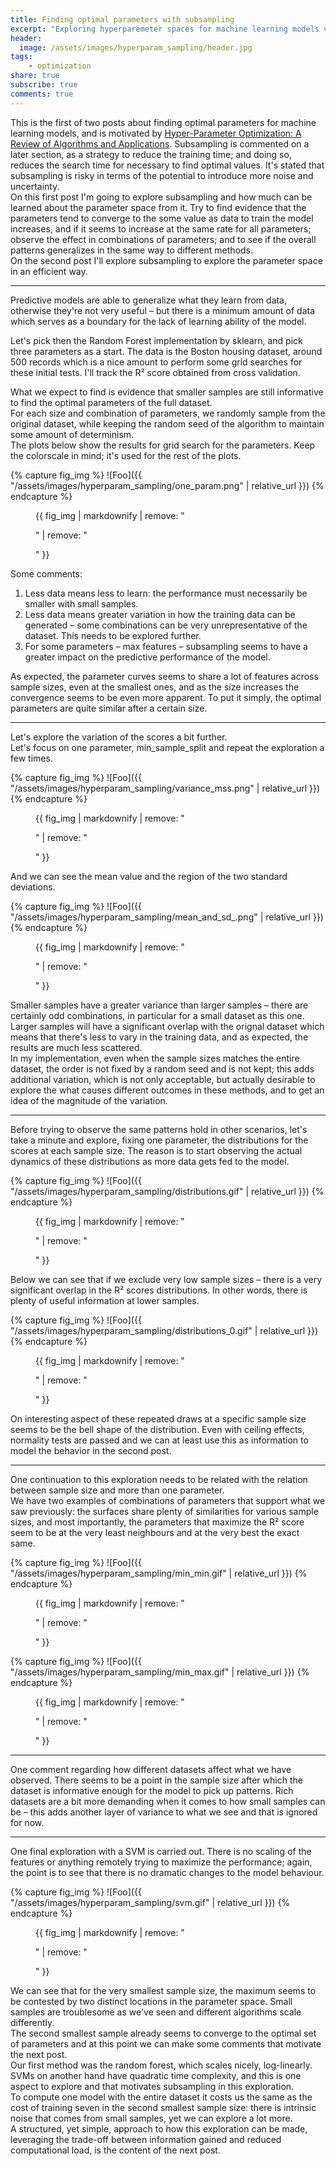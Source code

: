```yaml
---
title: Finding optimal parameters with subsampling  
excerpt: "Exploring hyperparemeter spaces for machine learning models varies with subsampled data"
header:
  image: /assets/images/hyperparam_sampling/header.jpg 
tags:
    - optimization 
share: true
subscribe: true
comments: true
--- 
```


This is the first of two posts about finding optimal parameters for machine learning models, and is motivated by [Hyper-Parameter Optimization: A Review of Algorithms and Applications](https://arxiv.org/abs/2003.05689). Subsampling is commented on a later section, as a strategy to reduce the training time; and doing so, reduces the search time for necessary to find optimal values. It's stated that subsampling is risky in terms of the potential to introduce more noise and uncertainty.  
On this first post I'm going to explore subsampling and how much can be learned about the parameter space from it. Try to find evidence that the parameters tend to converge to the some value as data to train the model increases, and if it seems to increase at the same rate for all parameters; observe the effect in combinations of parameters; and to see if the overall patterns generalizes in the same way to different methods.  
On the second post I'll explore subsampling to explore the parameter space in an efficient way.

___
  
Predictive models are able to generalize what they learn from data, otherwise they're not very useful – but there is a minimum amount of data which serves as a boundary for the lack of learning ability of the model.  

Let's pick then the Random Forest implementation by sklearn, and pick three parameters as a start. The data is the Boston housing dataset, around 500 records which is a nice amount to perform some grid searches for these initial tests. I'll track the R² score obtained from cross validation.  

What we expect to find is evidence that smaller samples are still informative to find the optimal parameters of the full dataset.  
For each size and combination of parameters, we randomly sample from the original dataset, while keeping the random seed of the algorithm to maintain some amount of determinism.  
The plots below show the results for grid search for the parameters. Keep the colorscale in mind; it's used for the rest of the plots.  

{% capture fig_img %}
![Foo]({{ "/assets/images/hyperparam_sampling/one_param.png" | relative_url }})
{% endcapture %}
<figure>
  {{ fig_img | markdownify | remove: "<p>" | remove: "</p>" }} 
</figure>

Some comments:  
1. Less data means less to learn: the performance must necessarily be smaller with small samples.  
2. Less data means greater variation in how the training data can be generated – some combinations can be very unrepresentative of the dataset. This needs to be explored further.  
3. For some parameters – max features – subsampling seems to have a greater impact on the predictive performance of the model.  

As expected, the parameter curves seems to share a lot of features across sample sizes, even at the smallest ones, and as the size increases the convergence seems to be even more apparent. To put it simply, the optimal parameters are quite similar after a certain size.  

___

Let's explore the variation of the scores a bit further.  
Let's focus on one parameter, min_sample_split and repeat the exploration a few times.  

{% capture fig_img %}
![Foo]({{ "/assets/images/hyperparam_sampling/variance_mss.png" | relative_url }})
{% endcapture %}
<figure>
  {{ fig_img | markdownify | remove: "<p>" | remove: "</p>" }} 
</figure>  

And we can see the mean value and the region of the two standard deviations.  

{% capture fig_img %}
![Foo]({{ "/assets/images/hyperparam_sampling/mean_and_sd_.png" | relative_url }})
{% endcapture %}
<figure>
  {{ fig_img | markdownify | remove: "<p>" | remove: "</p>" }} 
</figure>

Smaller samples have a greater variance than larger samples – there are certainly odd combinations, in particular for a small dataset as this one.  
Larger samples will have a significant overlap with the orignal dataset which means that there's less to vary in the training data, and as expected, the results are much less scattered.  
In my implementation, even when the sample sizes matches the entire dataset, the order is not fixed by a random seed and is not kept; this adds additional variation, which is not only acceptable, but actually desirable to explore the what causes different outcomes in these methods, and to get an idea of the magnitude of the variation.  

___

Before trying to observe the same patterns hold in other scenarios, let's take a minute and explore, fixing one parameter, the distributions for the scores at each sample size. The reason is to start observing the actual dynamics of these distributions as more data gets fed to the model.  
 
{% capture fig_img %}
![Foo]({{ "/assets/images/hyperparam_sampling/distributions.gif" | relative_url }})
{% endcapture %}
<figure>
  {{ fig_img | markdownify | remove: "<p>" | remove: "</p>" }} 
</figure>

Below we can see that if we exclude very low sample sizes – there is a very significant overlap in the R² scores distributions. In other words, there is plenty of useful information at lower samples.   

{% capture fig_img %}
![Foo]({{ "/assets/images/hyperparam_sampling/distributions_0.gif" | relative_url }})
{% endcapture %}
<figure>
  {{ fig_img | markdownify | remove: "<p>" | remove: "</p>" }} 
</figure>

On interesting aspect of these repeated draws at a specific sample size seems to be the bell shape of the distribution. Even with ceiling effects, normality tests are passed and we can at least use this as information to model the behavior in the second post.  

___

One continuation to this exploration needs to be related with the relation between sample size and more than one parameter.   
We have two examples of combinations of parameters that support what we saw previously: the surfaces share plenty of similarities for various sample sizes, and most importantly, the parameters that maximize the R² score seem to be at the very least neighbours and at the very best the exact same.  

{% capture fig_img %}
![Foo]({{ "/assets/images/hyperparam_sampling/min_min.gif" | relative_url }})
{% endcapture %}
<figure>
  {{ fig_img | markdownify | remove: "<p>" | remove: "</p>" }} 
</figure>

{% capture fig_img %}
![Foo]({{ "/assets/images/hyperparam_sampling/min_max.gif" | relative_url }})
{% endcapture %}
<figure>
  {{ fig_img | markdownify | remove: "<p>" | remove: "</p>" }} 
</figure>
 
___

One comment regarding how different datasets affect what we have observed. There seems to be a point in the sample size after which the dataset is informative enough for the model to pick up patterns. Rich datasets are a bit more demanding when it comes to how small samples can be – this adds another layer of variance to what we see and that is ignored for now.  

___

One final exploration with a SVM is carried out. There is no scaling of the features or anything remotely trying to maximize the performance; again, the point is to see that there is no dramatic changes to the model behaviour.  

{% capture fig_img %}
![Foo]({{ "/assets/images/hyperparam_sampling/svm.gif" | relative_url }})
{% endcapture %}
<figure>
  {{ fig_img | markdownify | remove: "<p>" | remove: "</p>" }} 
</figure>

We can see that for the very smallest sample size, the maximum seems to be contested by two distinct locations in the parameter space. Small samples are troublesome as we've seen and different algorithms scale differently.  
The second smallest sample already seems to converge to the optimal set of parameters and at this point we can make some comments that motivate the next post.  
Our first method was the random forest, which scales nicely, log-linearly. SVMs on another hand have quadratic time complexity, and this is one aspect to explore and that motivates subsampling in this exploration.  
To compute one model with the entire dataset it costs us the same as the cost of training seven in the second smallest sample size: there is intrinsic noise that comes from small samples, yet we can explore a lot more.     
A structured, yet simple, approach to how this exploration can be made, leveraging the trade-off between information gained and reduced computational load, is the content of the next post.  
